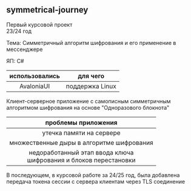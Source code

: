 ## symmetrical-journey

Первый курсовой проект<br>23/24 год

Тема: Симметричный алгоритм шифрования и его применение в мессенджере

ЯП: C#

| использовались | для чего |
| :-: | :-: |
| AvaloniaUI | поддержка Linux |

Клиент-серверное приложение с самописным симметричным алгоритмом шифрования на основе "Одноразового блокнота"

| проблемы приложения |
| :-: |
| утечка памяти на сервере |
| множественные дыры в алгоритме шифрования |
| недоработанный этап ввода ключа <br> шифрования и блоков перестановки |

В последующем, в курсовой работе за 24/25 год, была добавлена передача токена сессии с сервера клиентам через TLS соединение
